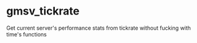 # gmsv_tickrate
Get current server's performance stats from tickrate without fucking with time's functions
